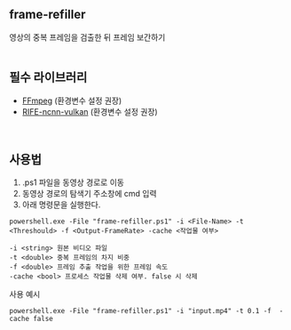 ## frame-refiller
영상의 중복 프레임을 검출한 뒤 프레임 보간하기
<br>
<br>

## 필수 라이브러리
* [FFmpeg](https://www.gyan.dev/ffmpeg/builds/) (환경변수 설정 권장)
* [RIFE-ncnn-vulkan](https://github.com/TNTwise/rife-ncnn-vulkan) (환경변수 설정 권장)
<br>

## 사용법
1. .ps1 파일을 동영상 경로로 이동
2. 동영상 경로의 탐색기 주소창에 cmd 입력
3. 아래 명령문을 실행한다.
```
powershell.exe -File "frame-refiller.ps1" -i <File-Name> -t <Threshould> -f <Output-FrameRate> -cache <작업물 여부>
```
```
-i <string> 원본 비디오 파일
-t <double> 중복 프레임의 차지 비중
-f <double> 프레임 추출 작업을 위한 프레임 속도
-cache <bool> 프로세스 작업물 삭제 여부. false 시 삭제 
```

사용 예시
```
powershell.exe -File "frame-refiller.ps1" -i "input.mp4" -t 0.1 -f  -cache false
```
